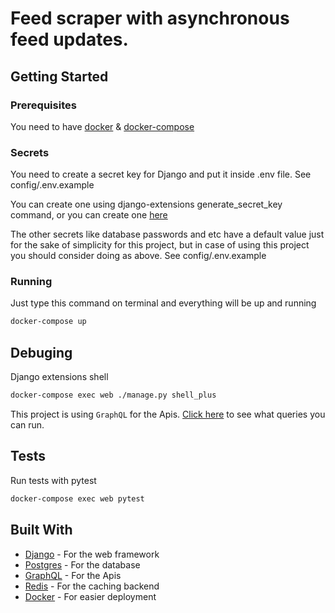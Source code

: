 # Feed scraper with asynchronous feed updates.


## Getting Started

### Prerequisites

You need to have [docker](https://docs.docker.com/install/) & [docker-compose](https://docs.docker.com/compose/install/)

### Secrets

You need to create a secret key for Django and put it inside .env file. See config/.env.example

You can create one using django-extensions generate_secret_key command,
or you can create one [here](https://djecrety.ir/)

The other secrets like database passwords and etc have a default value just for the sake of simplicity for this project, 
but in case of using this project you should consider doing as above. See config/.env.example

### Running

Just type this command on terminal and everything will be up and running

```bash
docker-compose up
```

## Debuging

Django extensions shell
```bash
docker-compose exec web ./manage.py shell_plus
```

This project is using `GraphQL` for the Apis. [Click here](graphql.md) to see what queries you can run.

## Tests

Run tests with pytest
```bash
docker-compose exec web pytest
```

## Built With

* [Django](https://www.djangoproject.com/) - For the web framework
* [Postgres](https://www.postgresql.org/) - For the database
* [GraphQL](https://graphql.org/) - For the Apis
* [Redis](https://redis.io/) - For the caching backend
* [Docker](https://www.docker.com/) - For easier deployment